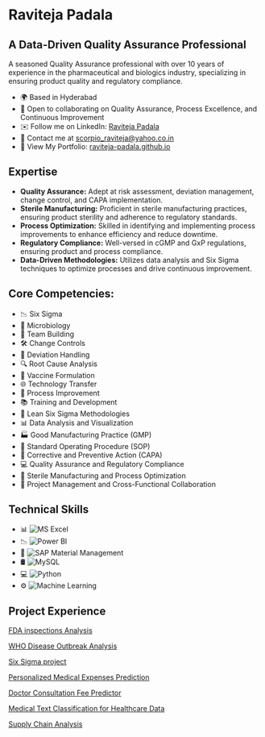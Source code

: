 

# Raviteja Padala
## A Data-Driven Quality Assurance Professional

A seasoned Quality Assurance professional with over 10 years of experience in the pharmaceutical and biologics industry, specializing in ensuring product quality and regulatory compliance.

* 🌍 Based in Hyderabad
* 🤝 Open to collaborating on Quality Assurance, Process Excellence, and Continuous Improvement
* ✉️ Follow me on LinkedIn: [Raviteja Padala](https://www.linkedin.com/in/raviteja-padala/)
* 📧 Contact me at [scorpio_raviteja@yahoo.co.in](mailto:scorpio_raviteja@yahoo.co.in)
* 🔗 View My Portfolio: [raviteja-padala.github.io](https://raviteja-padala.github.io)


## Expertise

* **Quality Assurance:** Adept at risk assessment, deviation management, change control, and CAPA implementation.
* **Sterile Manufacturing:** Proficient in sterile manufacturing practices, ensuring product sterility and adherence to regulatory standards.
* **Process Optimization:** Skilled in identifying and implementing process improvements to enhance efficiency and reduce downtime.
* **Regulatory Compliance:** Well-versed in cGMP and GxP regulations, ensuring product and process compliance.
* **Data-Driven Methodologies:** Utilizes data analysis and Six Sigma techniques to optimize processes and drive continuous improvement.

## Core Competencies:

- 📉 Six Sigma
- 🧫 Microbiology
- 👥 Team Building
- 🛠️ Change Controls
- 🔄 Deviation Handling
- 🔍 Root Cause Analysis
- 💉 Vaccine Formulation
- 🌐 Technology Transfer
- 🔄 Process Improvement
- 📚 Training and Development
- 🔄 Lean Six Sigma Methodologies
- 📊 Data Analysis and Visualization
- 🏭 Good Manufacturing Practice (GMP)
- 📑 Standard Operating Procedure (SOP)
- 🛑 Corrective and Preventive Action (CAPA)
- 💻 Quality Assurance and Regulatory Compliance
- 💉 Sterile Manufacturing and Process Optimization
- 👥 Project Management and Cross-Functional Collaboration


## Technical Skills


- 📊 ![MS Excel](https://img.shields.io/badge/-MS%20Excel-333333?style=flat&logo=microsoft-excel)
- 📉 ![Power BI](https://img.shields.io/badge/-Power%20BI-333333?style=flat&logo=power-bi)
- 🔄 ![SAP Material Management](https://img.shields.io/badge/-SAP-333333?style=flat&logo=sap)
- 🛢 ![MySQL](https://img.shields.io/badge/-MySQL-333333?style=flat&logo=mysql)
- 💻 ![Python](https://img.shields.io/badge/-Python-333333?style=flat&logo=python) 
- ⚙️ ![Machine Learning](https://img.shields.io/badge/-Machine%20Learning-333333?style=flat&logo=machine-learning)


## Project Experience

[FDA inspections Analysis](https://github.com/raviteja-padala/DATA_ANALYSIS/tree/main/FDA_inspection_analysis/FDA_inspection_analysis_with_PowerBI)

[WHO Disease Outbreak Analysis](https://github.com/raviteja-padala/DATA_ANALYSIS/tree/main/WHO_Disease_Outbreak_Analysis)

[Six Sigma project](https://github.com/raviteja-padala/Six_Sigma/tree/main/Bank_Call_Center_project)

[Personalized Medical Expenses Prediction](https://github.com/raviteja-padala/Personalised_Medical_Expenses)

[Doctor Consultation Fee Predictor](https://github.com/raviteja-padala/Doctor_Consultation_Fee_Predictor)

[Medical Text Classification for Healthcare Data](https://github.com/raviteja-padala/NLP/blob/main/Text_Classification/Medical_Text_classification_Healthcare_data.ipynb)

[Supply Chain Analysis](https://github.com/raviteja-padala/DATA_ANALYSIS/tree/main/Supply_Chain_Analysis)

